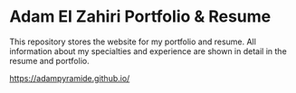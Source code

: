 # Adam El Zahiri Portfolio & Resume

This repository stores the website for my portfolio and resume.
All information about my specialties and experience are shown in detail in the resume and portfolio.

https://adampyramide.github.io/